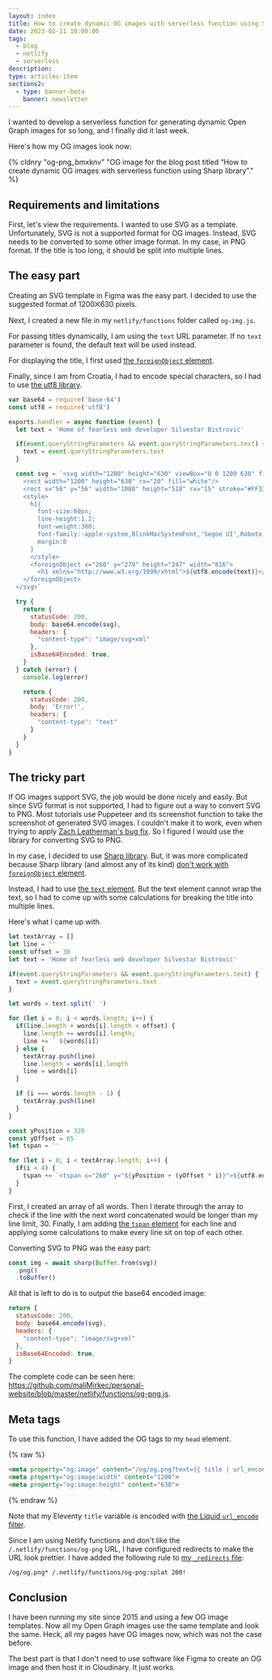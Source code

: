 ```yaml
---
layout: index
title: How to create dynamic OG images with serverless function using Sharp library
date: 2023-02-11 10:00:00
tags:
  - blog
  - netlify
  - serverless
description:
type: articles-item
sections2:
  - type: banner-beta
    banner: newsletter
---
```


I wanted to develop a serverless function for generating dynamic Open Graph images for so long, and I finally did it last week.

Here's how my OG images look now:

{% cldnry "og-png_bmxknv" "OG image for the blog post titled “How to create dynamic OG images with serverless function using Sharp library”." %}

## Requirements and limitations

First, let's view the requirements. I wanted to use SVG as a template. Unfortunately, SVG is not a supported format for OG images. Instead, SVG needs to be converted to some other image format. In my case, in PNG format. If the title is too long, it should be split into multiple lines.

## The easy part

Creating an SVG template in Figma was the easy part. I decided to use the suggested format of 1200⨉630 pixels.

Next, I created a new file in my `netlify/functions` folder called `og-img.js`.

For passing titles dynamically, I am using the `text` URL parameter. If no `text` parameter is found, the default text will be used instead.

For displaying the title, I first used [the `foreignObject` element](https://developer.mozilla.org/en-US/docs/Web/SVG/Element/foreignObject).

Finally, since I am from Croatia, I had to encode special characters, so I had to use [the utf8 library](https://www.npmjs.com/package/utf8).

```js
var base64 = require('base-64')
const utf8 = require('utf8')

exports.handler = async function (event) {
  let text = 'Home of fearless web developer Silvestar Bistrović'

  if(event.queryStringParameters && event.queryStringParameters.text) {
    text = event.queryStringParameters.text
  }

  const svg = `<svg width="1200" height="630" viewBox="0 0 1200 630" fill="none" xmlns="http://www.w3.org/2000/svg" xmlns:xlink="http://www.w3.org/1999/xlink">
    <rect width="1200" height="630" rx="20" fill="white"/>
    <rect x="56" y="56" width="1088" height="518" rx="15" stroke="#FF3366" stroke-width="14"/>
    <style>
      h1{
        font-size:60px;
        line-height:1.2;
        font-weight:300;
        font-family:-apple-system,BlinkMacSystemFont,'Segoe UI',Roboto,Helvetica,Arial,sans-serif,'Apple Color Emoji','Segoe UI Emoji','Segoe UI Symbol';
        margin:0
      }
      </style>
      <foreignObject x="260" y="279" height="247" width="816">
        <h1 xmlns="http://www.w3.org/1999/xhtml">${utf8.encode(text)}</h1>
    </foreignObject>
  </svg>`

  try {
    return {
      statusCode: 200,
      body: base64.encode(svg),
      headers: {
        "content-type": "image/svg+xml"
      },
      isBase64Encoded: true,
    }
  } catch (error) {
    console.log(error)

    return {
      statusCode: 200,
      body: 'Error!',
      headers: {
        "content-type": "text"
      }
    }
  }
}
```

## The tricky part

If OG images support SVG, the job would be done nicely and easily. But since SVG format is not supported, I had to figure out a way to convert SVG to PNG. Most tutorials use Puppeteer and its screenshot function to take the screenshot of generated SVG images. I couldn't make it to work, even when trying to apply [Zach Leatherman's bug fix](https://www.zachleat.com/web/chromium-missing/). So I figured I would use the library for converting SVG to PNG.

In my case, I decided to use [Sharp library](https://www.npmjs.com/package/sharp). But, it was more complicated because Sharp library (and almost any of its kind) [don't work with `foreignObject` element](https://github.com/lovell/sharp/issues/512#issuecomment-233340992).

Instead, I had to use [the `text` element](https://developer.mozilla.org/en-US/docs/Web/SVG/Element/text). But the text element cannot wrap the text, so I had to come up with some calculations for breaking the title into multiple lines.

Here's what I came up with.

```js
let textArray = []
let line = ''
const offset = 30
let text = 'Home of fearless web developer Silvestar Bistrović'

if(event.queryStringParameters && event.queryStringParameters.text) {
  text = event.queryStringParameters.text
}

let words = text.split(' ')

for (let i = 0; i < words.length; i++) {
  if(line.length + words[i].length < offset) {
    line.length += words[i].length;
    line += ` ${words[i]}`
  } else {
    textArray.push(line)
    line.length = words[i].length
    line = words[i]
  }

  if (i === words.length - 1) {
    textArray.push(line)
  }
}

const yPosition = 320
const yOffset = 65
let tspan = ''

for (let i = 0; i < textArray.length; i++) {
  if(i < 4) {
    tspan += `<tspan x="260" y="${yPosition + (yOffset * i)}">${utf8.encode(textArray[i].trim())}</tspan>`
  }
}
```

First, I created an array of all words. Then I iterate through the array to check if the line with the next word concatenated would be longer than my line limit, 30. Finally, I am adding [the `tspan` element](https://developer.mozilla.org/en-US/docs/Web/SVG/Element/tspan) for each line and applying some calculations to make every line sit on top of each other.

Converting SVG to PNG was the easy part:

```js
const img = await sharp(Buffer.from(svg))
  .png()
  .toBuffer()
```

All that is left to do is to output the base64 encoded image:

```js
return {
  statusCode: 200,
  body: base64.encode(svg),
  headers: {
    "content-type": "image/svg+xml"
  },
  isBase64Encoded: true,
}
```

The complete code can be seen here: <https://github.com/maliMirkec/personal-website/blob/master/netlify/functions/og-png.js>.

## Meta tags

To use this function, I have added the OG tags to my `head` element.

{% raw %}
```html
<meta property="og:image" content="/og/og.png?text={{ title | url_encode }}">
<meta property="og:image:width" content="1200">
<meta property="og:image:height" content="630">
```
{% endraw %}

Note that my Eleventy `title` variable is encoded with [the Liquid `url_encode` filter](https://liquidjs.com/filters/url_encode.html).

Since I am using Netlify functions and don't like the `/.netlify/functions/og-png` URL, I have configured redirects to make the URL look prettier. I have added the following rule to [my `_redirects` file](https://docs.netlify.com/routing/redirects/#syntax-for-the-redirects-file):

```txt
/og/og.png* /.netlify/functions/og-png:splat 200!
```

## Conclusion

I have been running my site since 2015 and using a few OG image templates. Now all my Open Graph images use the same template and look the same. Heck, all my pages have OG images now, which was not the case before.

The best part is that I don't need to use software like Figma to create an OG image and then host it in Cloudinary. It just works.
